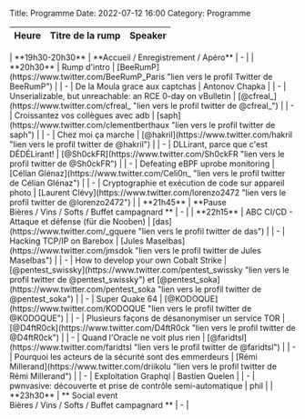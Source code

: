 Title: Programme
Date: 2022-07-12 16:00
Category: Programme

| <center> Heure </center>| <center> Titre de la rump </center> | <center>Speaker</center>      |
|:---------------------:|:-----------------------------------:|:------------------:|
</td><tr style="border-bottom:1px solid black"><td colspan="100%"></tr><td>
| **19h30-20h30**  | **Accueil / Enregistrement / Apéro** | - |
</td><tr style="border-bottom:1px solid black"><td colspan="100%"></tr><td>
| **20h30** |  Rump d'intro |  [BeeRumP](https://www.twitter.com/BeeRumP_Paris "lien vers le profil Twitter de BeeRumP") |
| - | De la Moula grace aux captchas | Antonov Chapka |
| - | Unserializable, but unreachable: an RCE 0-day on vBulletin | [@cfreal_](https://www.twitter.com/cfreal_ "lien vers le profil twitter de @cfreal_") |
| - | Croissantez vos collègues avec adb | [saph](https://www.twitter.com/clementberthaux "lien vers le profil twitter de saph") |
| - | Chez moi ça marche | [@hakril](https://www.twitter.com/hakril "lien vers le profil twitter de @hakril") |
| - | DLLirant, parce que c'est DÉDÉLirant! | [@Sh0ckFR](https://www.twitter.com/Sh0ckFR "lien vers le profil twitter de @Sh0ckFR") |
| - | Defeating eBPF uprobe monitoring | [Célian Glénaz](https://www.twitter.com/Celi0n_ "lien vers le profil twitter de Célian Glénaz") |
| - | Cryptographie et exécution de code sur appareil photo | [Laurent Clévy](https://www.twitter.com/lorenzo2472 "lien vers le profil twitter de @lorenzo2472") |
</td><tr style="border-bottom:1px solid black"><td colspan="100%"></tr><td>
| **21h45**  | **Pause <br/>Bières / Vins / Softs / Buffet campagnard ** | - |
</td><tr style="border-bottom:1px solid black"><td colspan="100%"></tr><td>
| **22h15** | ABC CI/CD - Attaque et défense (für die Nooben) | [das](https://www.twitter.com/_gquere "lien vers le profil twitter de das") |
| - | Hacking TCP/IP on Barebox | [Jules Maselbas](https://www.twitter.com/jmsdok "lien vers le profil twitter de Jules Maselbas") |
| - | How to develop your own Cobalt Strike | [@pentest_swissky](https://www.twitter.com/pentest_swissky "lien vers le profil twitter de @pentest_swissky") et [@pentest_soka](https://www.twitter.com/pentest_soka "lien vers le profil twitter de @pentest_soka") |
| - | Super Quake 64 | [@KODOQUE](https://www.twitter.com/KODOQUE "lien vers le profil twitter de @KODOQUE") |
| - | Plusieurs façons de désanonymiser un service TOR | [@D4ftR0ck](https://www.twitter.com/D4ftR0ck "lien vers le profil twitter de @D4ftR0ck") |
| - | Quand l'Oracle ne voit plus rien | [@faridtsl](https://www.twitter.com/faridtsl "lien vers le profil twitter de @faridtsl") |
| - | Pourquoi les acteurs de la sécurité sont des emmerdeurs | [Rémi Millerand](https://www.twitter.com/driikolu "lien vers le profil twitter de Rémi Millerand") |
| - | Exploitation Graphql | Bastien Quelen |
| - | pwnvasive: découverte et prise de contrôle semi-automatique | phil |
</td><tr style="border-bottom:1px solid black"><td colspan="100%"></tr><td>
| **23h30**  | ** Social event <br/>Bières / Vins / Softs / Buffet campagnard **  | - |
</td><tr style="border-bottom:1px solid black"><td colspan="100%"></tr><td>